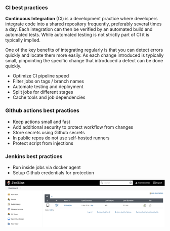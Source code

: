 ### **CI best practices**


**Continuous Integration** (CI) is a development practice where developers integrate code into a shared repository frequently, preferably several times a day. Each integration can then be verified by an automated build and automated tests. While automated testing is not strictly part of CI it is typically implied.

One of the key benefits of integrating regularly is that you can detect errors quickly and locate them more easily. As each change introduced is typically small, pinpointing the specific change that introduced a defect can be done quickly.

- Optimize CI pipeline speed
- Filter jobs on tags / branch names
- Automate testing and deployment
- Split jobs for different stages
- Cache tools and job dependencies

### **Github actions best practices**

- Keep actions small and fast
- Add additional security to protect workflow from changes
- Store secrets using Github secrets
- In public repos do not use self-hosted runners
- Protect script from injections

### **Jenkins best practices**

- Run inside jobs via docker agent
- Setup Github credentials for protection

![alt text](https://github.com/TopIvanAbramov/DevOps/blob/main/Images/jenkins.png)
